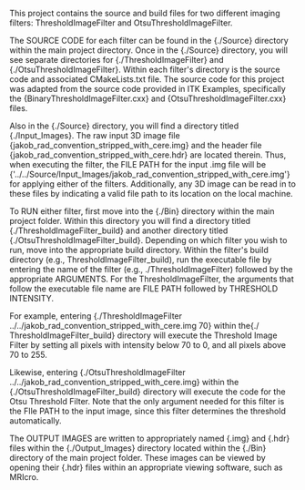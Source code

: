 This project contains the source and build files for two different imaging filters: ThresholdImageFilter and OtsuThresholdImageFilter. 

The SOURCE CODE for each filter can be found in the {./Source} directory within the main project directory. Once in the {./Source} directory, you will see separate directories for {./ThresholdImageFilter} and {./OtsuThresholdImageFilter}. Within each filter's directory is the source code and associated CMakeLists.txt file. The source code for this project was adapted from the source code provided in ITK Examples, specifically the {BinaryThresholdImageFilter.cxx} and {OtsuThresholdImageFilter.cxx} files. 

Also in the {./Source} directory, you will find a directory titled {./Input_Images}. The raw input 3D image file {jakob_rad_convention_stripped_with_cere.img} and the header file {jakob_rad_convention_stripped_with_cere.hdr} are located therein. Thus, when executing the filter, the FILE PATH for the input .img file will be {'../../Source/Input_Images/jakob_rad_convention_stripped_with_cere.img'} for applying either of the filters. Additionally, any 3D image can be read in to these files by indicating a valid file path to its location on the local machine. 

To RUN either filter, first move into the {./Bin} directory within the main project folder. Within this directory you will find a directory titled {./ThresholdImageFilter_build} and another directory titled {./OtsuThresholdImageFilter_build}. Depending on which filter you wish to run, move into the appropriate build directory. Within the filter's build directory (e.g., ThresholdImageFilter_build), run the executable file by entering the name of the filter (e.g., ./ThresholdImageFilter) followed by the appropriate ARGUMENTS. For the ThresholdImageFilter, the arguments that follow the executable file name are FILE PATH followed by THRESHOLD INTENSITY. 

For example, entering {./ThresholdImageFilter ../../jakob_rad_convention_stripped_with_cere.img 70} within the{./ ThresholdImageFilter_build} directory will execute the Threshold Image Filter by setting all pixels with intensity below 70 to 0, and all pixels above 70 to 255. 

Likewise, entering {./OtsuThresholdImageFilter ../../jakob_rad_convention_stripped_with_cere.img} within the {./OtsuThresholdImageFilter_build} directory will execute the code for the Otsu Threshold Filter. Note that the only argument needed for this filter is the FIle PATH to the input image, since this filter determines the threshold automatically.     

The OUTPUT IMAGES are written to appropriately named {.img} and {.hdr} files within the {./Output_Images} directory located within the {./Bin} directory of the main project folder. These images can be viewed by opening their {.hdr} files within an appropriate viewing software, such as MRIcro. 